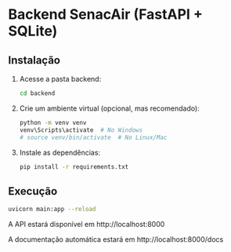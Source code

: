 # Backend SenacAir (FastAPI + SQLite)

## Instalação

1. Acesse a pasta backend:
   ```bash
   cd backend
   ```
2. Crie um ambiente virtual (opcional, mas recomendado):
   ```bash
   python -m venv venv
   venv\Scripts\activate  # No Windows
   # source venv/bin/activate  # No Linux/Mac
   ```
3. Instale as dependências:
   ```bash
   pip install -r requirements.txt
   ```

## Execução

```bash
uvicorn main:app --reload
```

A API estará disponível em http://localhost:8000

A documentação automática estará em http://localhost:8000/docs 